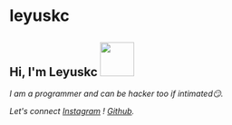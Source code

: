 # leyuskc


<h2> Hi, I'm Leyuskc <img src="https://c.tenor.com/UX-QYT2KtycAAAAi/brown-cony-bear.gif" width="60"></h2>

*I am a programmer and can be hacker too if intimated😏.*

*Let's connect [Instagram](https://www.instagram.com/leyuskc_/) ! [Github](https://github.com/leyuskckiran1510).*
